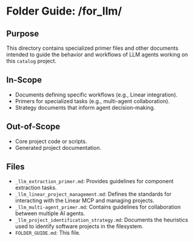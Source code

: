 # Folder Guide: /for_llm/

## Purpose
This directory contains specialized primer files and other documents intended to guide the behavior and workflows of LLM agents working on this `catalog` project.

## In-Scope
- Documents defining specific workflows (e.g., Linear integration).
- Primers for specialized tasks (e.g., multi-agent collaboration).
- Strategy documents that inform agent decision-making.

## Out-of-Scope
- Core project code or scripts.
- Generated project documentation.

## Files
- `_llm_extraction_primer.md`: Provides guidelines for component extraction tasks.
- `_llm_linear_project_management.md`: Defines the standards for interacting with the Linear MCP and managing projects.
- `_llm_multi-agent_primer.md`: Contains guidelines for collaboration between multiple AI agents.
- `_llm_project_identification_strategy.md`: Documents the heuristics used to identify software projects in the filesystem.
- `FOLDER_GUIDE.md`: This file. 